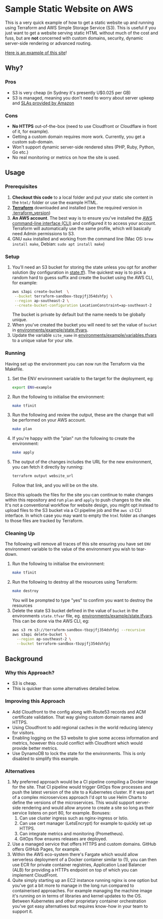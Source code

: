 # Sample Static Website on AWS 

This is a very quick example of how to get a static website up and running using Terraform and AWS Simple Storage 
Service (S3). This is useful if you just want to get a website serving static HTML without much of the cost and fuss, 
but are **not** concerned with custom domains, security, dynamic server-side rendering or advanced routing.

[Here is an example of this site](http://aggronerds-site.s3-website-ap-southeast-2.amazonaws.com/)!

## Why?

### Pros
* S3 is very cheap (in Sydney it's presently U$0.025 per GB)
* S3 is managed, meaning you don't need to worry about server upkeep and 
  [SLAs provided by Amazon](https://aws.amazon.com/s3/sla/)

### Cons
* **No HTTPS** out-of-the-box (need to use Cloudfront or Cloudflare in front of it, for example).
* Getting a custom domain requires more work. Currently, you get a custom sub-domain.
* Won't support dynamic server-side rendered sites (PHP, Ruby, Python, Go etc.)
* No real monitoring or metrics on how the site is used.

## Usage

### Prerequisites

1. **Checkout this code** to a local folder and put your static site content in the `html/` folder or use the example 
   HTML.
2. [**Terraform**](https://developer.hashicorp.com/terraform/downloads) downloaded and installed (see the required 
   version in [.terraform_version](./.terraform-version))
3. **An AWS account**. The best way is to ensure you've installed the [AWS command-line interface (CLI)](https://aws.amazon.com/cli/) and 
   configured it to access your account. Terraform will automatically use the same profile, which will basically need
   Admin permissions to S3.
4. GNU `make` installed and working from the command line (Mac OS: `brew install make`, Debian: `sudo apt install make`)
   
### Setup

1. You'll need an S3 bucket for storing the state unless you opt for another solution (by configuration in
   [state.tf](./state.tf)). The quickest way is to pick a random hard to guess suffix and create the bucket using the 
   AWS CLI, for example:
   ```bash
   aws s3api create-bucket  \
    --bucket terraform-sandbox-tbzpjfj354dshfpj \
    --region ap-southeast-2 \
    --create-bucket-configuration LocationConstraint=ap-southeast-2
   ```
   The bucket is private by default but the name needs to be globally unique.
2. When you've created the bucket you will need to set the value of `bucket` in 
   [environments/example/state.tfvars](./environments/example/state.tfvars).
3. Update the variable `site_name` in [environments/example/variables.tfvars](./environments/example/variables.tfvars)
   to a unique value for your site.

### Running

Having set up the environment you can now run the Terraform via the Makefile.

1. Set the ENV environment variable to the target for the deployment, eg:
   ```bash
   export ENV=example
   ```
2. Run the following to initialise the environment:
   ```bash
   make tfinit
   ```
3. Run the following and review the output, these are the change that will be performed on your AWS account.
   ```bash
   make plan
   ```
4. If you're happy with the "plan" run the following to create the environment:
   ```bash
   make apply
   ```
5. The output of the changes includes the URL for the new environment, you can fetch it directly by running:
   ```bash
   terraform output website_url
   ```
   Follow that link, and you will be on the site.

Since this uploads the files for the site you can continue to make changes within this repository and run `plan` and 
`apply` to push changes to the site. It's not a conventional workflow for website design, you might opt instead to
upload files to the S3 bucket via a CI pipeline job and the `aws s3` CLI interface. In which case you may want to
empty the `html` folder as changes to those files are tracked by Terraform.

### Cleaning Up

The following will remove all traces of this site ensuring you have set `ENV` environment variable to the value of the 
environment you wish to tear-down.

1. Run the following to initialise the environment:
   ```bash
   make tfinit
   ```
2. Run the following to destroy all the resources using Terraform:
   ```bash
   make destroy
   ```
   You will be prompted to type "yes" to confirm you want to destroy the resources
3. Delete the state S3 bucket defined in the value of `bucket` in the environments `state.tfvar` file, eg.
   [environments/example/state.tfvars](./environments/example/state.tfvars). This can be done via the AWS CLI, eg:
   ```bash
   aws s3 rm s3://terraform-sandbox-tbzpjfj354dshfpj --recursive
   aws s3api delete-bucket \
     --region ap-southeast-2 \
     --bucket terraform-sandbox-tbzpjfj354dshfpj
   ```
   
## Background

### Why this Approach?

* S3 is cheap.
* This is quicker than some alternatives detailed below.

### Improving this Approach

* Add Cloudfront to the config along with Route53 records and ACM certificate validation. That way giving custom domain
  names and HTTPS.
* Using Cloudfront to add regional caches in the world reducing latency for visitors.
* Enabling logging on the S3 website to give some access information and metrics, however this could conflict with 
  Cloudfront which would provide better metrics.
* Use DynamoDB to lock the state for the environments. This is only disabled to simplify this example. 

### Alternatives

1. My preferred approach would be a CI pipeline compiling a Docker image for the site. That CI pipeline would trigger 
   GitOps flow processes and push the latest version of the site to a Kubernetes cluster. If it was part of a complex
   microservices approach I'd opt to use Helm Charts to define the versions of the microservices. This would support
   server-side rendering and would allow anyone to create a site so long as their service listens on port 80, for 
   example. Bonuses:
   1. Can use cluster ingress such as nginx-ingress or Istio.
   2. Can use cert manager (LetsEncrypt) for example to quickly set up HTTPS.
   3. Can integrate metrics and monitoring (Prometheus).
   4. GitOps flow ensures releases are deployed.
2. Use a managed service that offers HTTPS and custom domains. GitHub offers GitHub Pages, for example.
3. Within the AWS eco-system there's Fargate which would allow serverless deployment of a Docker container similar to 
   (1), you can then use ECR for private container registries, Application Load Balancer (ALB) for providing a
   HTTPs endpoint on top of which you can implement CloudFront.
4. Quite simply starting up an EC2 instance running nginx is one option but you've got a bit more to manage in the long
   run compared to containerised approaches. For example managing the machine image it's running on in terms of
   libraries and kernel updates to the OS. Between Kubernetes and other proprietary container orchestration you've got
   easy alternatives but requires know-how in your team to support it.


   